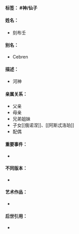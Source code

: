 #### 标签： #神/仙子
#### 姓名：
- 刻布壬
#### 别名：
- Cebren
#### 描述：
- 河神
#### 亲属关系：
- 父亲
- 母亲
- 兄弟姐妹
- 子女[[俄诺涅]]、[[阿斯忒洛珀]]
- 配偶
#### 重要事件：
- 
#### 不同版本：
- 
#### 艺术作品：
- 
#### 后世引用：
- 